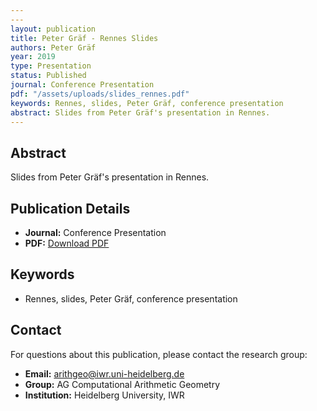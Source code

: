 ```yaml
---
---
layout: publication
title: Peter Gräf - Rennes Slides
authors: Peter Gräf
year: 2019
type: Presentation
status: Published
journal: Conference Presentation
pdf: "/assets/uploads/slides_rennes.pdf"
keywords: Rennes, slides, Peter Gräf, conference presentation
abstract: Slides from Peter Gräf's presentation in Rennes.
---
```



## Abstract

Slides from Peter Gräf's presentation in Rennes.

## Publication Details

- **Journal:** Conference Presentation
- **PDF:** [Download PDF](/assets/uploads/slides_rennes.pdf)

## Keywords

- Rennes, slides, Peter Gräf, conference presentation


## Contact

For questions about this publication, please contact the research group:
- **Email:** arithgeo@iwr.uni-heidelberg.de
- **Group:** AG Computational Arithmetic Geometry
- **Institution:** Heidelberg University, IWR